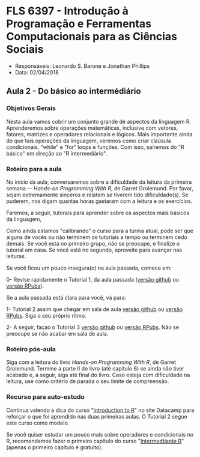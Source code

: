 #  FLS 6397 - Introdução à Programação e Ferramentas Computacionais para as Ciências Sociais

- Responsáveis: Leonardo S. Barone e Jonathan Phillips
- Data: 02/04/2018

## Aula 2 - Do básico ao intermédiário

### Objetivos Gerais

Nesta aula vamos cobrir um conjunto grande de aspectos da linguagem R. Aprenderemos sobre operações matemáticas, inclusive com vetores,  fatores, matrizes e operadores relacionais e lógicos. Mais importante ainda do que tais operações da linguagem, veremos como criar claúsula condicionais, "while" e "for" loops e funções. Com isso, saíremos do "R básico" em direção ao "R intermediário".

### Roteiro para a aula

No início da aula, conversaremos sobre a dificuldade da leitura da primeira semana --  _Hands-on Programming With R_, de Garret Grolemund. Por favor, sejam extremamente sinceros e relatem se tiverem tido dificuldade(s). Se puderem, nos digam quantas horas gastaram com a leitura e os exercícios.

Faremos, a seguir, tutorais para aprender sobre os aspectos mais básicos da linguagem,

Como ainda estamos "calibrando" o curso para a turma atual, pode ser que alguns de vocês ou não terminem os tutoriais a tempo ou terminem cedo demais. Se você está no primeiro grupo, não se preocupe, e finalize o tutorial em casa. Se você está no segundo, aproveite para avançar nas leituras.

Se você ficou um pouco insegura(o) na aula passada, comece em:

0- Revise rapidamente o Tutorial 1, da aula passada ([versão github](https://github.com/leobarone/FLS6397_2018/blob/master/tutorials/tutorial01.Rmd) ou [versão RPubs](http://rpubs.com/leobarone/FSL6397_2018_tutorial01)).

Se a aula passada está clara para você, vá para:

1- Tutorial 2 assim que chegar em sala de aula [versão github](https://github.com/leobarone/FLS6397_2018/blob/master/tutorials/tutorial02.Rmd) ou [versão RPubs](http://rpubs.com/leobarone/FSL6397_2018_tutorial02). Siga o seu próprio ritmo.

2- A seguir, façao o Tutorial 3 [versão github](https://github.com/leobarone/FLS6397_2018/blob/master/tutorials/tutorial03.Rmd) ou [versão RPubs](http://rpubs.com/leobarone/FSL6397_2018_tutorial01). Não se preocupe se não acabar em sala de aula.

### Roteiro pós-aula

Siga com a leitura do livro _Hands-on Programming With R_, de Garret Grolemund. Termine a parte II do livro (até capítulo 6) se ainda não tiver acabado e, a seguir, siga até final do livro. Caso esteja com dificuldade na leitura, use como critério de parada o seu limite de compreensão.

### Recurso para auto-estudo

Continua valendo a dica do curso "[Introduction to R](https://www.datacamp.com/courses/free-introduction-to-r)" no site Datacamp para reforçar o que foi aprendido nas duas primeiras aulas. O Tutorial 2 segue este curso como modelo.

Se você quiser estudar um pouco mais sobre operadores e condicionais no R, recomendamos fazer o primeiro capítulo do curso "[Intermedtiante R](https://www.datacamp.com/courses/intermediate-r)" (apenas o primeiro capítulo é gratuito).
